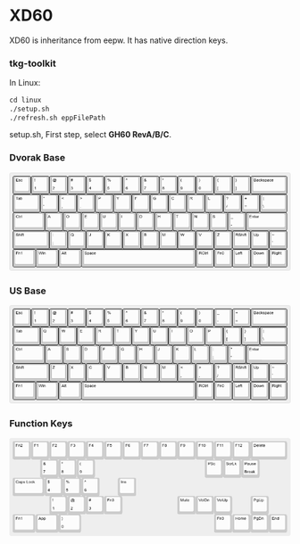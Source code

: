 # XD60
XD60 is inheritance from eepw. It has native direction keys.

### tkg-toolkit
In Linux:

    cd linux
    ./setup.sh
    ./refresh.sh eppFilePath
setup.sh, First step, select **GH60 RevA/B/C**.

### Dvorak Base
![Dvorak Base](https://github.com/zJoyceLee/KeybaordLayout/blob/master/XD60/Dvorak_base.png)
### US Base
![US Base](https://github.com/zJoyceLee/KeybaordLayout/blob/master/XD60/US_base.png)
### Function Keys
![Function Keys](https://github.com/zJoyceLee/KeybaordLayout/blob/master/XD60/Function_keys.png)

